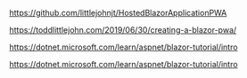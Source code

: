 https://github.com/littlejohnjt/HostedBlazorApplicationPWA

https://toddlittlejohn.com/2019/06/30/creating-a-blazor-pwa/

https://dotnet.microsoft.com/learn/aspnet/blazor-tutorial/intro

https://dotnet.microsoft.com/learn/aspnet/blazor-tutorial/intro
